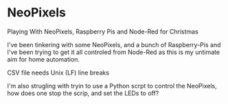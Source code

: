 # NeoPixels
Playing With NeoPixels, Raspberry Pis and Node-Red for Christmas

I've been tinkering with some NeoPixels, and a bunch of Raspberry-Pis and I've been trying to get it all controled from Node-Red as this is my untimate aim for home automation.

CSV file needs Unix (LF) line breaks

I'm also strugling with tryin to use a Python scrpt to control the NeoPixels, how does one stop the scrip, and set the LEDs to off?
